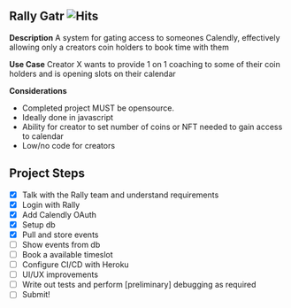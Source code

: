 ## Rally Gatr ![Hits](https://hits.seeyoufarm.com/api/count/incr/badge.svg?url=https%3A%2F%2Fgithub.com%2Fthisispalash%2Frally-calendly&count_bg=%2379C83D&title_bg=%23555555&icon=&icon_color=%23E7E7E7&title=views&edge_flat=false)

**Description** A system for gating access to someones Calendly, effectively allowing only a creators coin holders to book time with them

**Use Case** Creator X wants to provide 1 on 1 coaching to some of their coin holders and is opening slots on their calendar

**Considerations**

- Completed project MUST be opensource. 
- Ideally done in javascript
- Ability for creator to set number of coins or NFT needed to gain access to calendar 
- Low/no code for creators


## Project Steps

- [x] Talk with the Rally team and understand requirements
- [x] Login with Rally
- [x] Add Calendly OAuth
- [x] Setup db
- [x] Pull and store events
- [ ] Show events from db
- [ ] Book a available timeslot
- [ ] Configure CI/CD with Heroku
- [ ] UI/UX improvements
- [ ] Write out tests and perform [preliminary] debugging as required
- [ ] Submit!